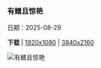### 有鳍且惊艳

日期：2025-08-29

**下载**  |  [1920x1080](https://cn.bing.com/th?id=OHR.MaldivesWhaleShark_ZH-CN9975504316_1920x1080.jpg)  |  [3840x2160](https://cn.bing.com/th?id=OHR.MaldivesWhaleShark_ZH-CN9975504316_UHD.jpg)

![有鳍且惊艳](https://cn.bing.com/th?id=OHR.MaldivesWhaleShark_ZH-CN9975504316_1920x1080.jpg "阿里夫达鲁环礁海岸的鲸鲨, 马尔代夫 (© Bachir Moukarzel/Amazing Aerial Agency)")

